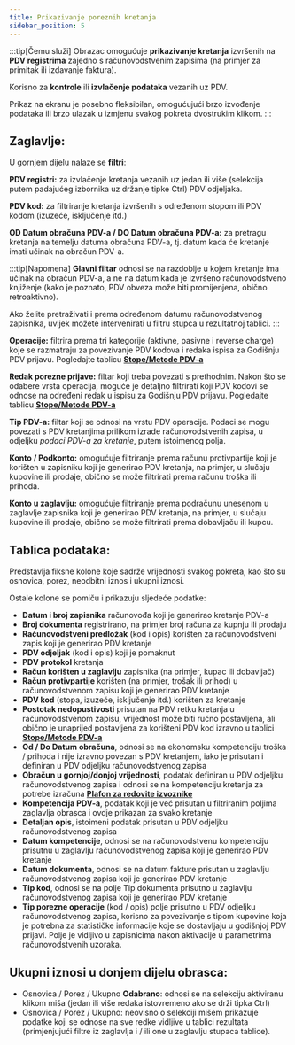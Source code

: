 ```yaml
---
title: Prikazivanje poreznih kretanja
sidebar_position: 5
---
```

:::tip[Čemu služi]
Obrazac omogućuje **prikazivanje kretanja** izvršenih na **PDV registrima** zajedno s računovodstvenim zapisima (na primjer za primitak ili izdavanje faktura). 

Korisno za **kontrole** ili **izvlačenje podataka** vezanih uz PDV.

Prikaz na ekranu je posebno fleksibilan, omogućujući brzo izvođenje podataka ili brzo ulazak u izmjenu svakog pokreta dvostrukim klikom.
:::


## Zaglavlje:
U gornjem dijelu nalaze se **filtri**:

**PDV registri:** za izvlačenje kretanja vezanih uz jedan ili više (selekcija putem padajućeg izbornika uz držanje tipke Ctrl) PDV odjeljaka.

**PDV kod:**  za filtriranje kretanja izvršenih s određenom stopom ili PDV kodom (izuzeće, isključenje itd.)

**OD Datum obračuna PDV-a / DO Datum obračuna PDV-a:** za pretragu kretanja na temelju datuma obračuna PDV-a, tj. datum kada će kretanje imati učinak na obračun PDV-a.

:::tip[Napomena]
**Glavni filtar** odnosi se na razdoblje u kojem kretanje ima učinak na obračun PDV-a, a ne na datum kada je izvršeno računovodstveno knjiženje (kako je poznato, PDV obveza može biti promijenjena, obično retroaktivno).

Ako želite pretraživati i prema određenom datumu računovodstvenog zapisnika, uvijek možete intervenirati u filtru stupca u rezultatnoj tablici.
:::

**Operacije:** filtrira prema tri kategorije (aktivne, pasivne i reverse charge) koje se razmatraju za povezivanje PDV kodova i redaka ispisa za Godišnju PDV prijavu. Pogledajte tablicu [**Stope/Metode PDV-a**](/docs/configurations/tables/finance/vat-rates#tab-specifiche-per-dichiarazione)

**Redak porezne prijave:** filtar koji treba povezati s prethodnim. Nakon što se odabere vrsta operacija, moguće je detaljno filtrirati koji PDV kodovi se odnose na određeni redak u ispisu za Godišnju PDV prijavu. Pogledajte tablicu [**Stope/Metode PDV-a**](/docs/configurations/tables/finance/vat-rates#tab-specifiche-per-dichiarazione)

**Tip PDV-a:** filtar koji se odnosi na vrstu PDV operacije. Podaci se mogu povezati s PDV kretanjima prilikom izrade računovodstvenih zapisa, u odjeljku *podaci PDV-a za kretanje*, putem istoimenog polja. 

**Konto / Podkonto:** omogućuje filtriranje prema računu protivpartije koji je korišten u zapisniku koji je generirao PDV kretanja, na primjer, u slučaju kupovine ili prodaje, obično se može filtrirati prema računu troška ili prihoda.

**Konto u zaglavlju:** omogućuje filtriranje prema podračunu unesenom u zaglavlje zapisnika koji je generirao PDV kretanja, na primjer, u slučaju kupovine ili prodaje, obično se može filtrirati prema dobavljaču ili kupcu.


## Tablica podataka:

Predstavlja fiksne kolone koje sadrže vrijednosti svakog pokreta, kao što su osnovica, porez, neodbitni iznos i ukupni iznosi.

Ostale kolone se pomiču i prikazuju sljedeće podatke:

- **Datum i broj zapisnika** računovođa koji je generirao kretanje PDV-a 
- **Broj dokumenta** registrirano, na primjer broj računa za kupnju ili prodaju 
- **Računovodstveni predložak** (kod i opis) korišten za računovodstveni zapis koji je generirao PDV kretanje
- **PDV odjeljak**  (kod i opis) koji je pomaknut
- **PDV protokol** kretanja
- **Račun korišten u zaglavlju** zapisnika (na primjer, kupac ili dobavljač)
- **Račun protivpartije** korišten (na primjer, trošak ili prihod) u računovodstvenom zapisu koji je generirao PDV kretanje  
- **PDV kod** (stopa, izuzeće, isključenje itd.) korišten za kretanje
- **Postotak nedopustivosti** prisutan na PDV retku kretanja u računovodstvenom zapisu, vrijednost može biti ručno postavljena, ali obično je unaprijed postavljena za korišteni PDV kod izravno u tablici [**Stope/Metode PDV-a**](/docs/configurations/tables/finance/vat-rates)
- **Od / Do Datum obračuna**, odnosi se na ekonomsku kompetenciju troška / prihoda i nije izravno povezan s PDV kretanjem, iako je prisutan i definiran u PDV odjeljku računovodstvenog zapisa  
- **Obračun u gornjoj/donjoj vrijednosti**, podatak definiran u PDV odjeljku računovodstvenog zapisa i odnosi se na kompetenciju kretanja za potrebe izračuna [**Plafon za redovite izvoznike**](/docs/finance-area/declarations/declarations/plafond/general-overview)
- **Kompetencija PDV-a**, podatak koji je već prisutan u filtriranim poljima zaglavlja obrasca i ovdje prikazan za svako kretanje  
- **Detaljan opis**, istoimeni podatak prisutan u PDV odjeljku računovodstvenog zapisa  
- **Datum kompetencije**, odnosi se na računovodstvenu kompetenciju prisutnu u zaglavlju računovodstvenog zapisa koji je generirao PDV kretanje  
- **Datum dokumenta**, odnosi se na datum fakture prisutan u zaglavlju računovodstvenog zapisa koji je generirao PDV kretanje  
- **Tip kod**, odnosi se na polje Tip dokumenta prisutno u zaglavlju računovodstvenog zapisa koji je generirao PDV kretanje  
- **Tip porezne operacije** (kod / opis) polje prisutno u PDV odjeljku računovodstvenog zapisa, korisno za povezivanje s tipom kupovine koja je potrebna za statističke informacije koje se dostavljaju u godišnjoj PDV prijavi. Polje je vidljivo u zapisnicima nakon aktivacije u parametrima računovodstvenih uzoraka.

## Ukupni iznosi u donjem dijelu obrasca:

- Osnovica / Porez / Ukupno **Odabrano**: odnosi se na selekciju aktiviranu klikom miša (jedan ili više redaka istovremeno ako se drži tipka Ctrl)  
- Osnovica / Porez / Ukupno: neovisno o selekciji mišem prikazuje podatke koji se odnose na sve redke vidljive u tablici rezultata (primjenjujući filtre iz zaglavlja i / ili one u zaglavlju stupaca tablice).  